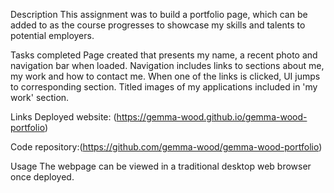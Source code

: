 Description
This assignment was to build a portfolio page, which can be added to as the course progresses to showcase my skills and talents to potential employers.

Tasks completed
Page created that presents my name, a recent photo and navigation bar when loaded.
Navigation includes links to sections about me, my work and how to contact me.
When one of the links is clicked, UI jumps to corresponding section.
Titled images of my applications included in 'my work' section.

Links
Deployed website: (https://gemma-wood.github.io/gemma-wood-portfolio)

Code repository:(https://github.com/gemma-wood/gemma-wood-portfolio)

Usage
The webpage can be viewed in a traditional desktop web browser once deployed.
